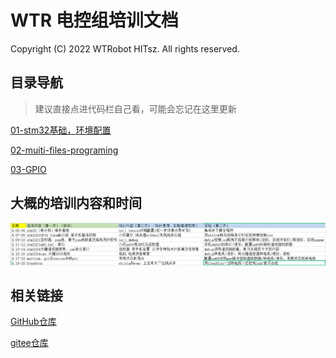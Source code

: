 # WTR 电控组培训文档

Copyright (C) 2022 WTRobot HITsz. All rights reserved. 

## 目录导航

> 建议直接点进代码栏自己看，可能会忘记在这里更新

[01-stm32基础，环境配置](./01-stm32基础，环境配置/)

[02-muiti-files-programing](./02-muiti-files-programing/)

[03-GPIO](./03-GPIO/)

## 大概的培训内容和时间

![电控培训日程](电控培训日程.png)

## 相关链接

[GitHub仓库](https://github.com/MirTITH/WTR-EC-Training)

[gitee仓库](https://gitee.com/tithchan/wtr-ec-training)
